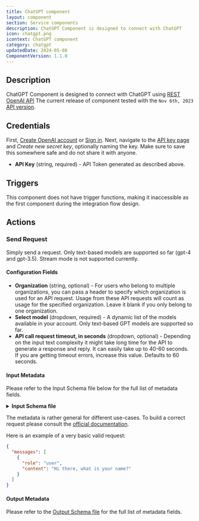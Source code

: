 ```yaml
---
title: ChatGPT component
layout: component
section: Service components
description: ChatGPT Component is designed to connect with ChatGPT
icon: chatgpt.png
icontext: ChatGPT component
category: chatgpt
updatedDate: 2024-05-08
ComponentVersion: 1.1.0
---
```


## Description

ChatGPT Component is designed to connect with ChatGPT using [REST OpenAI API](https://platform.openai.com/docs/api-reference/introduction) The current release of component tested with the `Nov 6th, 2023` [API version](https://platform.openai.com/docs/changelog).

## Credentials

First, [Create OpenAI account](https://platform.openai.com/signup) or [Sign in](https://platform.openai.com/login). Next, navigate to the [API key page](https://platform.openai.com/account/api-keys) and *Create new secret key*, optionally naming the key. Make sure to save this somewhere safe and do not share it with anyone.

* **API Key** (string, required) - API Token generated as described above.

## Triggers

This component does not have trigger functions, making it inaccessible as the first component during the integration flow design.

## Actions

### Send Request

Simply send a request. Only text-based models are supported so far (gpt-4 and gpt-3.5). Stream mode is not supported currently.

#### Configuration Fields

* **Organization** (string, optional) - For users who belong to multiple organizations, you can pass a header to specify which organization is used for an API request. Usage from these API requests will count as usage for the specified organization. Leave it blank if you only belong to one organization.
* **Select model** (dropdown, required) - A dynamic list of the models available in your account. Only text-based GPT models are supported so far.
* **API call request timeout, in seconds** (dropdown, optional) - Depending on the input text complexity it might take long time for the API to generate a response and reply. It can easily take up to 40-60 seconds. If you are getting timeout errors, increase this value. Defaults to 60 seconds.

#### Input Metadata

Please refer to the Input Schema file below for the full list of metadata fields. 
<details close markdown="block"><summary><strong>Input Schema file</strong></summary>
```json
{
  "type": "object",
  "properties": {
    "messages": {
      "type": "array",
      "help": {
        "description": "A list of messages comprising the conversation so far"
      },
      "required": true,
      "items": {
        "type": "object",
        "properties": {
          "role": {
            "type": "string",
            "help": {
              "description": "The role of the messages author, in this case system"
            },
            "required": true,
            "enum": [
              "system",
              "user",
              "assistant",
              "tool",
              "function"
            ]
          },
          "content": {
            "type": "string",
            "help": {
              "description": "The contents of the message"
            },
            "required": true
          },
          "name": {
            "type": "string",
            "help": {
              "description": "The contents of the message"
            },
            "required": false
          },
          "tool_call_id": {
            "type": "string",
            "help": {
              "description": "Tool call that this message is responding to"
            },
            "required": false
          }
        }
      }
    },
    "frequency_penalty": {
      "type": "number",
      "help": {
        "description": "Number between -2.0 and 2.0. Positive values penalize new tokens based on their existing frequency in the text so far, decreasing the model's likelihood to repeat the same line verbatim"
      },
      "required": false
    },
    "logit_bias": {
      "type": "object",
      "help": {
        "description": "Modify the likelihood of specified tokens appearing in the completion. Accepts a JSON object that maps tokens (specified by their token ID in the tokenizer) to an associated bias value from -100 to 100. Mathematically, the bias is added to the logits generated by the model prior to sampling. The exact effect will vary per model, but values between -1 and 1 should decrease or increase likelihood of selection; values like -100 or 100 should result in a ban or exclusive selection of the relevant token"
      },
      "required": false
    },
    "max_tokens": {
      "type": "number",
      "help": {
        "description": "The maximum number of tokens to generate in the chat completion. The total length of input tokens and generated tokens is limited by the model's context length"
      },
      "required": false
    },
    "n": {
      "type": "number",
      "help": {
        "description": "How many chat completion choices to generate for each input message. Note that you will be charged based on the number of generated tokens across all of the choices. Keep n as 1 to minimize costs"
      },
      "required": false
    },
    "presence_penalty": {
      "type": "number",
      "help": {
        "description": "Number between -2.0 and 2.0. Positive values penalize new tokens based on whether they appear in the text so far, increasing the model's likelihood to talk about new topics"
      },
      "required": false
    },
    "response_format": {
      "type": "object",
      "help": {
        "description": "An object specifying the format that the model must output. Setting to { \"type\": \"json_object\" } enables JSON mode, which guarantees the message the model generates is valid JSON. Important: when using JSON mode, you must also instruct the model to produce JSON yourself via a system or user message. Without this, the model may generate an unending stream of whitespace until the generation reaches the token limit, resulting in a long-running and seemingly \"stuck\" request. Also note that the message content may be partially cut off if 'finish_reason=\"length\"', which indicates the generation exceeded 'max_tokens' or the conversation exceeded the max context length"
      },
      "required": false,
      "properties": {
        "type": {
          "type": "string",
          "help": {
            "description": "Must be one of 'text' or 'json_object'"
          },
          "required": false,
          "enum": [
            "text",
            "json_object"
          ]
        }
      }
    },
    "seed": {
      "type": "number",
      "help": {
        "description": "This feature is in Beta. If specified, our system will make a best effort to sample deterministically, such that repeated requests with the same seed and parameters should return the same result. Determinism is not guaranteed, and you should refer to the 'system_fingerprint' response parameter to monitor changes in the backend"
      },
      "required": false
    },
    "stop": {
      "type": "object",
      "help": {
        "description": "Up to 4 sequences where the API will stop generating further tokens"
      },
      "required": false
    },
    "stream": {
      "type": "boolean",
      "help": {
        "description": "If set, partial message deltas will be sent, like in ChatGPT. Tokens will be sent as data-only server-sent events as they become available, with the stream terminated by a data: [DONE] message"
      },
      "required": false
    },
    "temperature": {
      "type": "number",
      "help": {
        "description": "What sampling temperature to use, between 0 and 2. Higher values like 0.8 will make the output more random, while lower values like 0.2 will make it more focused and deterministic. We generally recommend altering this or 'top_p' but not both"
      },
      "required": false
    },
    "top_p": {
      "type": "number",
      "help": {
        "description": "An alternative to sampling with temperature, called nucleus sampling, where the model considers the results of the tokens with top_p probability mass. So 0.1 means only the tokens comprising the top 10% probability mass are considered. We generally recommend altering this or 'temperature' but not both"
      },
      "required": false
    },
    "tools": {
      "type": "array",
      "help": {
        "description": "A list of tools the model may call. Currently, only functions are supported as a tool. Use this to provide a list of functions the model may generate JSON inputs for"
      },
      "required": false,
      "items": {
        "type": "object",
        "properties": {
          "type": {
            "type": "string",
            "help": {
              "description": "The type of the tool. Currently, only function is supported"
            },
            "required": false
          },
          "function": {
            "type": "object",
            "required": false,
            "properties": {
              "description": {
                "type": "string",
                "help": {
                  "description": "A description of what the function does, used by the model to choose when and how to call the function"
                },
                "required": false
              },
              "name": {
                "type": "string",
                "help": {
                  "description": "The name of the function to be called. Must be a-z, A-Z, 0-9, or contain underscores and dashes, with a maximum length of 64"
                },
                "required": false
              },
              "parameters": {
                "type": "object",
                "help": {
                  "description": "The parameters the functions accepts, described as a JSON Schema object. See the guide for examples, and the JSON Schema reference for documentation about the format. To describe a function that accepts no parameters, provide the value {\"type\": \"object\", \"properties\": {}}"
                },
                "required": false
              }
            }
          }
        }
      }
    },
    "tool_choice": {
      "type": "object",
      "help": {
        "description": "Controls which (if any) function is called by the model. none means the model will not call a function and instead generates a message. auto means the model can pick between generating a message or calling a function. Specifying a particular function via {\"type: \"function\", \"function\": {\"name\": \"my_function\"}} forces the model to call that function. 'none' is the default when no functions are present. 'auto' is the default if functions are present"
      },
      "required": false
    },
    "user": {
      "type": "string",
      "help": {
        "description": "A unique identifier representing your end-user, which can help OpenAI to monitor and detect abuse"
      },
      "required": false
    },
    "function_call": {
      "type": "object",
      "help": {
        "description": "Deprecated in favor of tool_choice. Controls which (if any) function is called by the model. none means the model will not call a function and instead generates a message. auto means the model can pick between generating a message or calling a function. Specifying a particular function via {\"name\": \"my_function\"} forces the model to call that function. 'none' is the default when no functions are present. 'auto' is the default if functions are present."
      },
      "required": false
    },
    "functions": {
      "type": "object",
      "help": {
        "description": "Deprecated in favor of tools. A list of functions the model may generate JSON inputs for"
      },
      "required": false,
      "properties": {
        "description": {
          "type": "string",
          "help": {
            "description": "A description of what the function does, used by the model to choose when and how to call the function"
          },
          "required": false
        },
        "name": {
          "type": "string",
          "help": {
            "description": "The name of the function to be called. Must be a-z, A-Z, 0-9, or contain underscores and dashes, with a maximum length of 64"
          },
          "required": false
        },
        "parameters": {
          "type": "object",
          "help": {
            "description": "The parameters the functions accepts, described as a JSON Schema object. See the guide for examples, and the JSON Schema reference for documentation about the format. To describe a function that accepts no parameters, provide the value {\"type\": \"object\", \"properties\": {}}"
          },
          "required": false
        }
      }
    }
  }
}
```
</details>

The metadata is rather general for different use-cases. To build a correct request please consult the [official documentation](https://platform.openai.com/docs/api-reference/chat/create).

Here is an example of a very basic valid request:

```json
{
  "messages": [
    {
      "role": "user",
      "content": "Hi there, what is your name?"
    }
  ]
}
```

#### Output Metadata

Please refer to the [Output Schema file](https://github.com/elasticio/chatgpt-component/blob/master/src/schemas/actions/sendRequest.out.json) for the full list of metadata fields.
